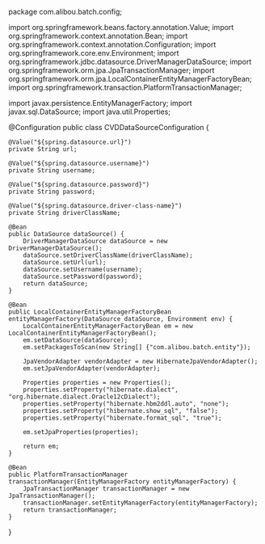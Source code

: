 package com.alibou.batch.config;

import org.springframework.beans.factory.annotation.Value;
import org.springframework.context.annotation.Bean;
import org.springframework.context.annotation.Configuration;
import org.springframework.core.env.Environment;
import org.springframework.jdbc.datasource.DriverManagerDataSource;
import org.springframework.orm.jpa.JpaTransactionManager;
import org.springframework.orm.jpa.LocalContainerEntityManagerFactoryBean;
import org.springframework.transaction.PlatformTransactionManager;

import javax.persistence.EntityManagerFactory;
import javax.sql.DataSource;
import java.util.Properties;

@Configuration
public class CVDDataSourceConfiguration {

    @Value("${spring.datasource.url}")
    private String url;

    @Value("${spring.datasource.username}")
    private String username;

    @Value("${spring.datasource.password}")
    private String password;

    @Value("${spring.datasource.driver-class-name}")
    private String driverClassName;

    @Bean
    public DataSource dataSource() {
        DriverManagerDataSource dataSource = new DriverManagerDataSource();
        dataSource.setDriverClassName(driverClassName);
        dataSource.setUrl(url);
        dataSource.setUsername(username);
        dataSource.setPassword(password);
        return dataSource;
    }

    @Bean
    public LocalContainerEntityManagerFactoryBean entityManagerFactory(DataSource dataSource, Environment env) {
        LocalContainerEntityManagerFactoryBean em = new LocalContainerEntityManagerFactoryBean();
        em.setDataSource(dataSource);
        em.setPackagesToScan(new String[] {"com.alibou.batch.entity"});

        JpaVendorAdapter vendorAdapter = new HibernateJpaVendorAdapter();
        em.setJpaVendorAdapter(vendorAdapter);

        Properties properties = new Properties();
        properties.setProperty("hibernate.dialect", "org.hibernate.dialect.Oracle12cDialect");
        properties.setProperty("hibernate.hbm2ddl.auto", "none");
        properties.setProperty("hibernate.show_sql", "false");
        properties.setProperty("hibernate.format_sql", "true");

        em.setJpaProperties(properties);

        return em;
    }

    @Bean
    public PlatformTransactionManager transactionManager(EntityManagerFactory entityManagerFactory) {
        JpaTransactionManager transactionManager = new JpaTransactionManager();
        transactionManager.setEntityManagerFactory(entityManagerFactory);
        return transactionManager;
    }
}
